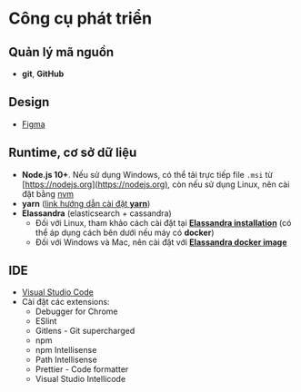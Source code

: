# Công cụ phát triển

## Quản lý mã nguồn

- **git**, **GitHub**

## Design

- [Figma](https://figma.com/file/VmJMXevNuRBfDTOJHPXyHi/UI)

## Runtime, cơ sở dữ liệu

- **Node.js 10+**. Nếu sử dụng Windows, có thể tải trực tiếp file `.msi` từ [https://nodejs.org](https://nodejs.org), còn nếu sử dụng Linux, nên cài đặt bằng [nvm](https://github.com/nvm-sh/nvm)
- **yarn** ([link hướng dẫn cài đặt **yarn**](https://yarnpkg.com/en/docs/install))
- **Elassandra** (elasticsearch + cassandra)
  - Đối với Linux, tham khảo cách cài đặt tại [**Elassandra installation**](http://doc.elassandra.io/en/latest/installation.html) (có thể áp dụng cách bên dưới nếu máy có **docker**)
  - Đối với Windows và Mac, nên cài đặt với [**Elassandra docker image**](http://doc.elassandra.io/en/latest/installation.html#docker-image)

## IDE

- [Visual Studio Code](https://code.visualstudio.com)
- Cài đặt các extensions:
  - Debugger for Chrome
  - ESlint
  - Gitlens - Git supercharged
  - npm
  - npm Intellisense
  - Path Intellisense
  - Prettier - Code formatter
  - Visual Studio Intellicode
